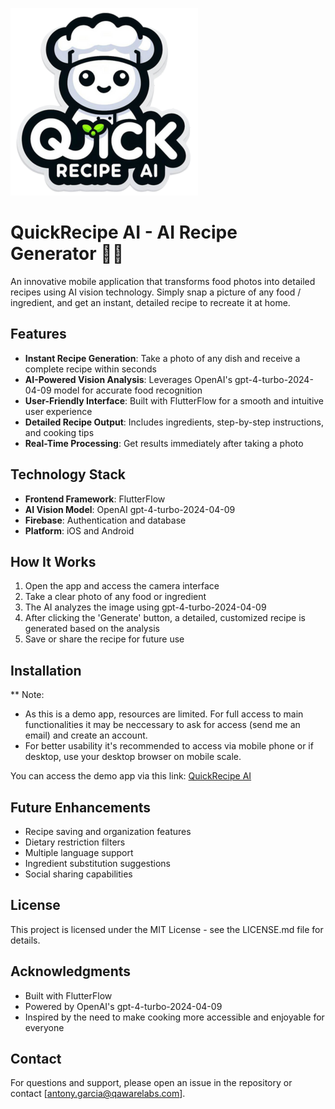 ![This is an alt text.](/images/QuickRecipe%20AI%20Logo.png "QuickRecipe AI Application logo")
# QuickRecipe AI - AI Recipe Generator 🍳📸

An innovative mobile application that transforms food photos into detailed recipes using AI vision technology. Simply snap a picture of any food / ingredient, and get an instant, detailed recipe to recreate it at home.

## Features

- **Instant Recipe Generation**: Take a photo of any dish and receive a complete recipe within seconds
- **AI-Powered Vision Analysis**: Leverages OpenAI's gpt-4-turbo-2024-04-09 model for accurate food recognition
- **User-Friendly Interface**: Built with FlutterFlow for a smooth and intuitive user experience
- **Detailed Recipe Output**: Includes ingredients, step-by-step instructions, and cooking tips
- **Real-Time Processing**: Get results immediately after taking a photo

## Technology Stack

- **Frontend Framework**: FlutterFlow
- **AI Vision Model**: OpenAI gpt-4-turbo-2024-04-09
- **Firebase**: Authentication and database
- **Platform**: iOS and Android

## How It Works

1. Open the app and access the camera interface
2. Take a clear photo of any food or ingredient
3. The AI analyzes the image using gpt-4-turbo-2024-04-09
4. After clicking the 'Generate' button, a detailed, customized recipe is generated based on the analysis
5. Save or share the recipe for future use

## Installation

** Note: 

* As this is a demo app, resources are limited. For full access to main functionalities it may be neccessary to ask for access (send me an email) and create an account.
* For better usability it's recommended to access via mobile phone or if desktop, use your desktop browser on mobile scale.

You can access the demo app via this link: [QuickRecipe AI](https://quick-recipe-a-i-oc02bb.flutterflow.app/)

## Future Enhancements

- Recipe saving and organization features
- Dietary restriction filters
- Multiple language support
- Ingredient substitution suggestions
- Social sharing capabilities

## License

This project is licensed under the MIT License - see the LICENSE.md file for details.

## Acknowledgments

- Built with FlutterFlow
- Powered by OpenAI's gpt-4-turbo-2024-04-09
- Inspired by the need to make cooking more accessible and enjoyable for everyone

## Contact

For questions and support, please open an issue in the repository or contact [antony.garcia@qawarelabs.com].
